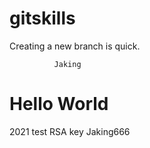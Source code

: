 # gitskills
Creating a new branch is quick.
                       
		      Jaking
# Hello World
2021 test RSA key
Jaking666
